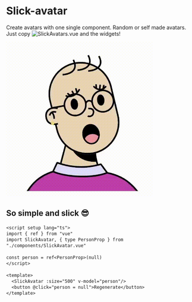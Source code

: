 # Slick-avatar

Create avatars with one single component. Random or self made avatars.
Just copy ![SlickAvatars.vue](/src/components/SlickAvatar.vue) and the widgets!

![showcase](/showcase.gif)

## So simple and slick 😎
```vue
<script setup lang="ts">
import { ref } from "vue"
import SlickAvatar, { type PersonProp } from "./components/SlickAvatar.vue"

const person = ref<PersonProp>(null)
</script>

<template>
  <SlickAvatar :size="500" v-model="person"/>
  <button @click="person = null">Regenerate</button>
</template>
```